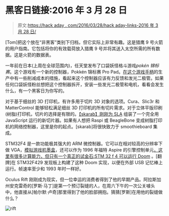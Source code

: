 # 黑客日链接:2016 年 3 月 28 日

> 原文:[https://hack aday . com/2016/03/28/hack aday-links-2016 年 3 月 28 日/](https://hackaday.com/2016/03/28/hackaday-links-march-28-2016/)

[Tom]把这个放在“非黑客”类别下归档，但它实际上非常有趣。这是猎鹰 9 号火箭的用户指南。它包括将你的有效载荷放入猎鹰 9 号并将其送入太空所需的所有数据。这是火箭的数据表。

一年前在日本(上周在全球范围内)，任天堂发布了口袋妖怪格斗游戏*pokén 锦标赛*。这个游戏有一个新的控制器，Pokkén 锦标赛 Pro Pad。[在这个游戏手柄](http://www.nintendolife.com/news/2016/03/looks_like_the_pokken_tournament_pro_pad_was_supposed_to_have_leds_and_force_feedback)的生产中有一些削减成本的措施，看起来这个控制器应该有力反馈和发光二极管。如果任何口袋妖怪粉丝想把这个控制器拆开，安装一些发光二极管和电机，看看会发生什么，有一个黑客日为你写的。

对于基于细丝的 3D 打印机，有许多用于切片 3D 对象的选项。Cura、Slic3r 和 MatterControl 能够轻松满足细丝 3D 打印机的所有切片需求。对于立体平版印刷(树脂)打印机，切片的选择是有限的。[【skarab】刚刚为 SLA](https://github.com/lautr3k/SLAcer.js) 组装了一个完全用 JavaScript 运行的新切片器。如果有人想把 Raspi 或 BeagleBone 变成树脂打印机的网络控制器，这里是你的起点。[skarab]将很快致力于 smoothieboard 集成。

STM32F4 是一款功能极其强大的 ARM 微控制器。它可以在相对较高的分辨率下做 VGA，[模拟游戏机墨盒](http://hackaday.com/2014/12/30/game-boy-cartridge-emulator-uses-stm32/)，还可以作为 1996 年福特 Aspire 的引擎控制单元[。这里有很多计算能力，但只有一个真正的试金石:](http://hackaday.com/2014/01/01/building-an-engine-control-unit-with-the-stm32f4/)[STM 32 f 4 可以运行 Doom](https://www.youtube.com/watch?v=bRNcfsDIc2A) 。[翻牌]在 STM32F429 发现板上构建了这种 Doom 实现，以便在外部 USB 记忆棒上运行。帧速率至少和 1993 年时一样好。

Oculus Rift 刚刚成为现实，但一位幸运的消费者得到了他的早期产品。阿拉斯加州安克雷奇的[罗斯·马丁]是第一个预订裂缝的人，在周六下午的一次公关噱头中，他直接从[帕尔默·卢奇]那里得到了他的脸部拥抱。猜猜[罗斯]在用他的裂缝做什么？

![rift](../Images/2c8ea4f66073a49d12d382ffe7766de2.png)